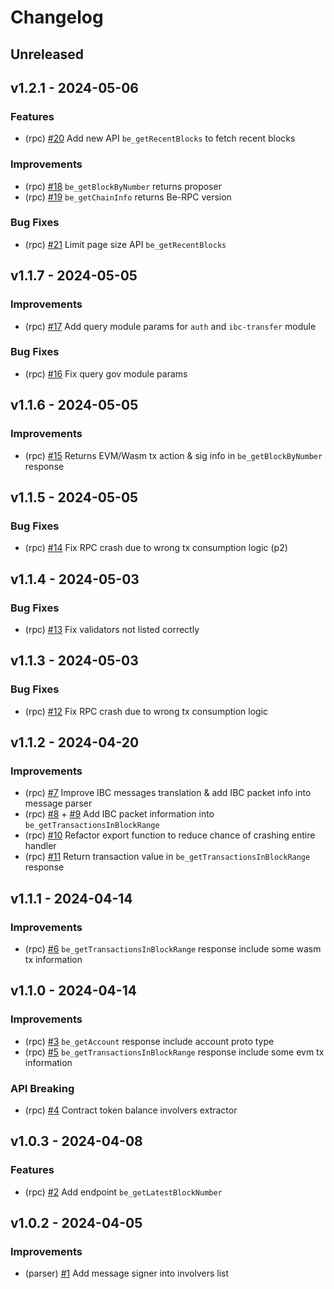 <!--
Guiding Principles:

Changelogs are for humans, not machines.
There should be an entry for every single version.
The same types of changes should be grouped.
Versions and sections should be linkable.
The latest version comes first.
The release date of each version is displayed.
Mention whether you follow Semantic Versioning.

Usage:

Change log entries are to be added to the Unreleased section under the
appropriate stanza (see below). Each entry should ideally include a tag and
the GitHub issue reference in the following format:

* (<tag>) \#<issue-number> message

Tag must include `sql` if having any changes relate to schema

The issue numbers will later be link-ified during the release process,
so you do not have to worry about including a link manually, but you can if you wish.

Types of changes (Stanzas):

"Features" for new features.
"Improvements" for changes in existing functionality.
"Deprecated" for soon-to-be removed features.
"Bug Fixes" for any bug fixes.
"Schema Breaking" for breaking SQL Schema.
"API Breaking" for breaking API.

If any PR belong to multiple types of change, reference it into all types with only ticket id, no need description (convention)

Ref: https://keepachangelog.com/en/1.0.0/
-->

<!--
Templates for Unreleased:

## Unreleased

### Features

### Improvements

### Bug Fixes

### Schema Breaking

### API Breaking
-->

# Changelog

## Unreleased

## v1.2.1 - 2024-05-06

### Features

- (rpc) [#20](https://github.com/bcdevtools/block-explorer-rpc-cosmos/pull/20) Add new API `be_getRecentBlocks` to fetch recent blocks

### Improvements

- (rpc) [#18](https://github.com/bcdevtools/block-explorer-rpc-cosmos/pull/18) `be_getBlockByNumber` returns proposer
- (rpc) [#19](https://github.com/bcdevtools/block-explorer-rpc-cosmos/pull/19) `be_getChainInfo` returns Be-RPC version

### Bug Fixes

- (rpc) [#21](https://github.com/bcdevtools/block-explorer-rpc-cosmos/pull/21) Limit page size API `be_getRecentBlocks`

## v1.1.7 - 2024-05-05

### Improvements

- (rpc) [#17](https://github.com/bcdevtools/block-explorer-rpc-cosmos/pull/17) Add query module params for `auth` and `ibc-transfer` module

### Bug Fixes

- (rpc) [#16](https://github.com/bcdevtools/block-explorer-rpc-cosmos/pull/16) Fix query gov module params

## v1.1.6 - 2024-05-05

### Improvements

- (rpc) [#15](https://github.com/bcdevtools/block-explorer-rpc-cosmos/pull/15) Returns EVM/Wasm tx action & sig info in `be_getBlockByNumber` response

## v1.1.5 - 2024-05-05

### Bug Fixes

- (rpc) [#14](https://github.com/bcdevtools/block-explorer-rpc-cosmos/pull/14) Fix RPC crash due to wrong tx consumption logic (p2)

## v1.1.4 - 2024-05-03

### Bug Fixes

- (rpc) [#13](https://github.com/bcdevtools/block-explorer-rpc-cosmos/pull/13) Fix validators not listed correctly

## v1.1.3 - 2024-05-03

### Bug Fixes

- (rpc) [#12](https://github.com/bcdevtools/block-explorer-rpc-cosmos/pull/12) Fix RPC crash due to wrong tx consumption logic

## v1.1.2 - 2024-04-20

### Improvements

- (rpc) [#7](https://github.com/bcdevtools/block-explorer-rpc-cosmos/pull/7) Improve IBC messages translation & add IBC packet info into message parser
- (rpc) [#8](https://github.com/bcdevtools/block-explorer-rpc-cosmos/pull/8) + [#9](https://github.com/bcdevtools/block-explorer-rpc-cosmos/pull/9) Add IBC packet information into `be_getTransactionsInBlockRange`
- (rpc) [#10](https://github.com/bcdevtools/block-explorer-rpc-cosmos/pull/10) Refactor export function to reduce chance of crashing entire handler
- (rpc) [#11](https://github.com/bcdevtools/block-explorer-rpc-cosmos/pull/11) Return transaction value in `be_getTransactionsInBlockRange` response

## v1.1.1 - 2024-04-14

### Improvements

- (rpc) [#6](https://github.com/bcdevtools/block-explorer-rpc-cosmos/pull/6) `be_getTransactionsInBlockRange` response include some wasm tx information

## v1.1.0 - 2024-04-14

### Improvements

- (rpc) [#3](https://github.com/bcdevtools/block-explorer-rpc-cosmos/pull/3) `be_getAccount` response include account proto type
- (rpc) [#5](https://github.com/bcdevtools/block-explorer-rpc-cosmos/pull/5) `be_getTransactionsInBlockRange` response include some evm tx information

### API Breaking

- (rpc) [#4](https://github.com/bcdevtools/block-explorer-rpc-cosmos/pull/4) Contract token balance involvers extractor

## v1.0.3 - 2024-04-08

### Features

- (rpc) [#2](https://github.com/bcdevtools/block-explorer-rpc-cosmos/pull/2) Add endpoint `be_getLatestBlockNumber`

## v1.0.2 - 2024-04-05

### Improvements

- (parser) [#1](https://github.com/bcdevtools/block-explorer-rpc-cosmos/pull/1) Add message signer into involvers list
